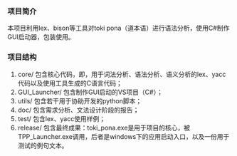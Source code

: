 ### 项目简介

本项目利用lex、bison等工具对toki pona（道本语）进行语法分析，使用C#制作GUI启动器，包装使用。

### 项目结构

1. core/ 包含核心代码，即，用于词法分析、语法分析、语义分析的lex、yacc代码以及使用工具生成的C语言代码；
2. GUI_Launcher/ 包含制作GUI启动的VS项目（C#）；
3. utils/ 包含若干用于协助开发的python脚本；
4. doc/ 包含需求分析、文法设计阶段的报告；
5. test/ 包含lex、yacc使用样例；
6. release/ 包含最终成果：toki_pona.exe是用于项目的核心，被TPP_Launcher.exe调用，后者是windows下的应用启动入口，以及一份用于测试的例句文本。
